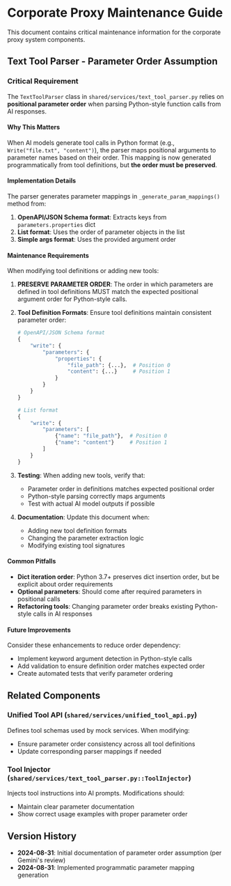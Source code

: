 # Corporate Proxy Maintenance Guide

This document contains critical maintenance information for the corporate proxy system components.

## Text Tool Parser - Parameter Order Assumption

### Critical Requirement

The `TextToolParser` class in `shared/services/text_tool_parser.py` relies on **positional parameter order** when parsing Python-style function calls from AI responses.

#### Why This Matters

When AI models generate tool calls in Python format (e.g., `Write("file.txt", "content")`), the parser maps positional arguments to parameter names based on their order. This mapping is now generated programmatically from tool definitions, but **the order must be preserved**.

#### Implementation Details

The parser generates parameter mappings in `_generate_param_mappings()` method from:

1. **OpenAPI/JSON Schema format**: Extracts keys from `parameters.properties` dict
2. **List format**: Uses the order of parameter objects in the list
3. **Simple args format**: Uses the provided argument order

#### Maintenance Requirements

When modifying tool definitions or adding new tools:

1. **PRESERVE PARAMETER ORDER**: The order in which parameters are defined in tool definitions MUST match the expected positional argument order for Python-style calls.

2. **Tool Definition Formats**: Ensure tool definitions maintain consistent parameter order:
   ```python
   # OpenAPI/JSON Schema format
   {
       "write": {
           "parameters": {
               "properties": {
                   "file_path": {...},  # Position 0
                   "content": {...}     # Position 1
               }
           }
       }
   }

   # List format
   {
       "write": {
           "parameters": [
               {"name": "file_path"},  # Position 0
               {"name": "content"}     # Position 1
           ]
       }
   }
   ```

3. **Testing**: When adding new tools, verify that:
   - Parameter order in definitions matches expected positional order
   - Python-style parsing correctly maps arguments
   - Test with actual AI model outputs if possible

4. **Documentation**: Update this document when:
   - Adding new tool definition formats
   - Changing the parameter extraction logic
   - Modifying existing tool signatures

#### Common Pitfalls

- **Dict iteration order**: Python 3.7+ preserves dict insertion order, but be explicit about order requirements
- **Optional parameters**: Should come after required parameters in positional calls
- **Refactoring tools**: Changing parameter order breaks existing Python-style calls in AI responses

#### Future Improvements

Consider these enhancements to reduce order dependency:
- Implement keyword argument detection in Python-style calls
- Add validation to ensure definition order matches expected order
- Create automated tests that verify parameter ordering

## Related Components

### Unified Tool API (`shared/services/unified_tool_api.py`)

Defines tool schemas used by mock services. When modifying:
- Ensure parameter order consistency across all tool definitions
- Update corresponding parser mappings if needed

### Tool Injector (`shared/services/text_tool_parser.py::ToolInjector`)

Injects tool instructions into AI prompts. Modifications should:
- Maintain clear parameter documentation
- Show correct usage examples with proper parameter order

## Version History

- **2024-08-31**: Initial documentation of parameter order assumption (per Gemini's review)
- **2024-08-31**: Implemented programmatic parameter mapping generation
